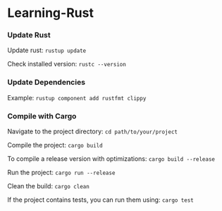 # Learning-Rust

### Update Rust

Update rust: `rustup update`

Check installed version: `rustc --version`

### Update Dependencies

Example: `rustup component add rustfmt clippy`

### Compile with Cargo

Navigate to the project directory: `cd path/to/your/project`

Compile the project: `cargo build`

To compile a release version with optimizations: `cargo build --release`

Run the project: `cargo run --release`

Clean the build: `cargo clean`

If the project contains tests, you can run them using: `cargo test`